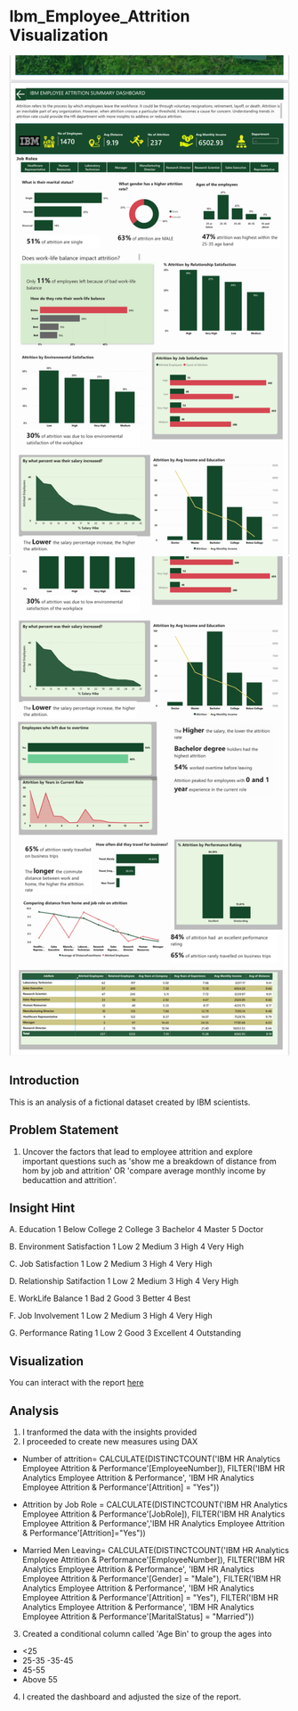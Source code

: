 # Ibm_Employee_Attrition Visualization
![](ibm_report2.PNG)
![](ibm_report1.PNG)

## Introduction
This is an analysis of a fictional dataset created by IBM scientists. 

## Problem Statement
1. Uncover the factors that lead to employee attrition and explore important questions such as 
'show me a breakdown of distance from hom by job and attrition' OR
'compare average monthly income by beducattion and attrition'.

## Insight Hint
A. Education
1 Below College
2 College
3 Bachelor
4 Master
5 Doctor

B. Environment Satisfaction
1 Low
2 Medium
3 High
4 Very High

C. Job Satisfaction
1 Low
2 Medium
3 High
4 Very High

D. Relationship Satifaction
1 Low
2 Medium
3 High
4 Very High

E. WorkLife Balance
1 Bad
2 Good
3 Better
4 Best

F. Job Involvement
1 Low
2 Medium
3 High
4 Very High

G. Performance Rating
1 Low
2 Good
3 Excellent
4 Outstanding

## Visualization
You can interact with the report [here](ibm_employee_attrition.pbix)

## Analysis
1. I tranformed the data with the insights provided
2. I proceeded to create new measures using DAX

- Number of attrition= CALCULATE(DISTINCTCOUNT('IBM HR Analytics Employee Attrition & Performance'[EmployeeNumber]),
                        FILTER('IBM HR Analytics Employee Attrition & Performance', 'IBM HR Analytics Employee Attrition & Performance'[Attrition] = "Yes"))

- Attrition by Job Role = CALCULATE(DISTINCTCOUNT('IBM HR Analytics Employee Attrition & Performance'[JobRole]), 
FILTER('IBM HR Analytics Employee Attrition & Performance','IBM HR Analytics Employee Attrition & Performance'[Attrition]="Yes"))

- Married Men Leaving= CALCULATE(DISTINCTCOUNT('IBM HR Analytics Employee Attrition & Performance'[EmployeeNumber]),
FILTER('IBM HR Analytics Employee Attrition & Performance', 'IBM HR Analytics Employee Attrition & Performance'[Gender] = "Male"),
FILTER('IBM HR Analytics Employee Attrition & Performance', 'IBM HR Analytics Employee Attrition & Performance'[Attrition] = "Yes"),
FILTER('IBM HR Analytics Employee Attrition & Performance', 'IBM HR Analytics Employee Attrition & Performance'[MaritalStatus] = "Married"))

3. Created a conditional column called 'Age Bin' to group the ages into
- <25 
- 25-35
-35-45
- 45-55
- Above 55

4. I created the dashboard and adjusted the size of the report.




